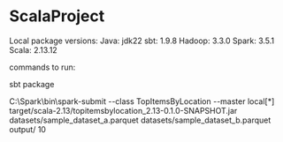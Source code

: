 # ScalaProject

Local package versions:
Java: jdk22
sbt: 1.9.8
Hadoop: 3.3.0
Spark: 3.5.1
Scala: 2.13.12

commands to run:

sbt package

C:\Spark\bin\spark-submit --class TopItemsByLocation --master local[*] target/scala-2.13/topitemsbylocation_2.13-0.1.0-SNAPSHOT.jar datasets/sample_dataset_a.parquet datasets/sample_dataset_b.parquet output/ 10

 